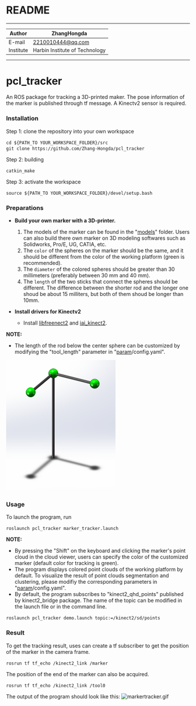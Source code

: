 README
==============================

****
|Author|ZhangHongda|
|------|-----------------|
|E-mail|2210010444@qq.com|
|Institute|Harbin Institute of Technology|
****
# pcl_tracker

An ROS package for tracking a 3D-printed maker. The pose information of the marker is published through tf message. A Kinectv2 sensor is required.
### Installation
Step 1: clone the repository into your own workspace
```
cd ${PATH_TO YOUR_WORKSPACE_FOLDER}/src
git clone https://github.com/Zhang-Hongda/pcl_tracker
```
Step 2: building
```
catkin_make
```
Step 3: activate the workspace
```
source ${PATH_TO YOUR_WORKSPACE_FOLDER}/devel/setup.bash
```
### Preparations
* __Build your own marker with a 3D-printer.__  
    1. The models of the marker can be found in the "[models](./models)" folder. Users can also build there own marker on 3D modeling softwares such as Solidworks, Pro/E, UG, CATIA, etc.   
    2. The `color` of the spheres on the marker should be the same, and it should be different from the color of the working platform (green is recommended).  
    3. The `diameter` of the colored spheres should be greater than 30 millimeters (preferably between 30 mm and 40 mm).
    4. The `length` of the two sticks that connect the spheres should be different. The difference between the shorter rod and the longer one shoud be about 15 milliters, but both of them shoud be longer than 10mm.  

* __Install drivers for Kinectv2__  
    * Install [libfreenect2](https://github.com/OpenKinect/libfreenect2) and [iai_kinect2](https://github.com/code-iai/iai_kinect2).
    
 __NOTE:__  
 * The length of the rod below the center sphere can be customized by modifying the "tool_length" parameter in "[param](./param)/config.yaml".  

![finalresult.PNG](./models/finalresult_.PNG "marker")

### Usage 
To launch the program, run
```
roslaunch pcl_tracker marker_tracker.launch
```
__NOTE:__  

* By pressing the "Shift" on the keyboard and clicking the marker's point cloud in the cloud viewer, users can specify the color of the customized marker (default color for tracking is green).
* The program displays colored point clouds of the working platform by default. To visualize the result of point clouds segmentation and clustering, please modifiy the corresponding parameters in "[param](./param)/config.yaml".
* By default, the program subscribes to "kinect2_qhd_points" published by kinect2_bridge package. The name of the topic can be modified in the launch file or in the command line.
```
roslaunch pcl_tracker demo.launch topic:=/kinect2/sd/points
```

### Result
To get the tracking result, uses can create a tf subscriber to get the position of the marker in the camera frame.
```
rosrun tf tf_echo /kinect2_link /marker
```
The position of the end of the marker can also be acquired.
```
rosrun tf tf_echo /kinect2_link /tool0
```
The output of the program should look like this:
![markertracker.gif](./gif/markertracker.gif "program output")
